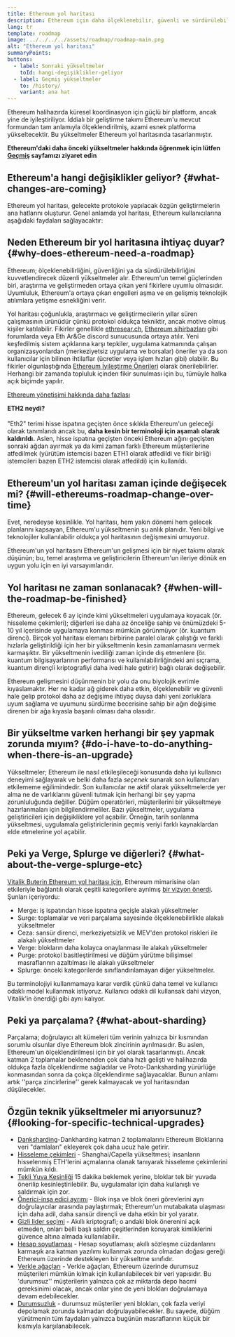 ```yaml
---
title: Ethereum yol haritası
description: Ethereum için daha ölçeklenebilir, güvenli ve sürdürülebilir olmanın yolu.
lang: tr
template: roadmap
image: ../../../../assets/roadmap/roadmap-main.png
alt: "Ethereum yol haritası"
summaryPoints:
buttons:
  - label: Sonraki yükseltmeler
    toId: hangi-degişiklikler-geliyor
  - label: Geçmiş yükseltmeler
    to: /history/
    variant: ana hat
---
```


Ethereum halihazırda küresel koordinasyon için güçlü bir platform, ancak yine de iyileştiriliyor. İddialı bir geliştirme takımı Ethereum'u mevcut formundan tam anlamıyla ölçeklendirilmiş, azami esnek platforma yükseltecektir. Bu yükseltmeler Ethereum yol haritasında tasarlanmıştır.

**Ethereum'daki daha önceki yükseltmeler hakkında öğrenmek için lütfen [Geçmiş](/history/) sayfamızı ziyaret edin**

## Ethereum'a hangi değişiklikler geliyor? {#what-changes-are-coming}

Ethereum yol haritası, gelecekte protokole yapılacak özgün geliştirmelerin ana hatlarını oluşturur. Genel anlamda yol haritası, Ethereum kullanıcılarına aşağıdaki faydaları sağlayacaktır:

<CardGrid>
  <RoadmapActionCard
    to="/roadmap/scaling"
    title="Daha ucuz işlemler"
    image="scaling"
    description="Rollups are too expensive and rely on centralized components, causing users to place too much trust in their operators. The roadmap includes fixes for both of these problems."
    buttonText="More on reducing fees"
  />
  <RoadmapActionCard
    to="/roadmap/security"
    title="Daha fazla güvenlik"
    image="security"
    description="Ethereum is already very secure but it can be made even stronger, ready to withstand all kinds of attack far into the future."
    buttonText="More on security"
  />
  <RoadmapActionCard
    to="/roadmap/user-experience"
    title="Daha iyi kullanıcı deneyimi"
    image="userExperience"
    description="More support for smart contract wallets and light-weight nodes will make using Ethereum simpler and safer."
    buttonText="More on user experience"
  />
  <RoadmapActionCard
    to="/roadmap/future-proofing"
    title="Gelecek garantisi"
    image="futureProofing"
    description="Ethereum researchers and developers are solving tomorrow's problems today, readying the network for future generations."
    buttonText="More on future proofing"
  />
</CardGrid>

## Neden Ethereum bir yol haritasına ihtiyaç duyar? {#why-does-ethereum-need-a-roadmap}

Ethereum; ölçeklenebilirliğini, güvenliğini ya da sürdürülebilirliğini kuvvetlendirecek düzenli yükseltmeler alır. Ethereum'un temel güçlerinden biri, araştırma ve geliştirmeden ortaya çıkan yeni fikirlere uyumlu olmasıdır. Uyumluluk, Ethereum'a ortaya çıkan engelleri aşma ve en gelişmiş teknolojik atılımlara yetişme esnekliğini verir.

<RoadmapImageContent title="Yol haritası nasıl tanımlandı">

Yol haritası çoğunlukla, araştırmacı ve geliştirmecilerin yıllar süren çalışmasının ürünüdür çünkü protokol oldukça tekniktir, ancak motive olmuş kişiler katılabilir. Fikirler genellikle [ethresear.ch](https://ethresear.ch/), [Ethereum sihirbazları](https://www.figma.com/exit?url=https%3A%2F%2Fethereum-magicians.org%2F) gibi forumlarda veya Eth Ar&Ge discord sunucusunda ortaya atılır. Yeni keşfedilmiş sistem açıklarına karşı tepkiler, uygulama katmanında çalışan organizasyonlardan (merkeziyetsiz uygulama ve borsalar) öneriler ya da son kullanıcılar için bilinen ihtilaflar (ücretler veya işlem hızları gibi) olabilir. Bu fikirler olgunlaştığında [Ethereum İyileştirme Önerileri](https://eips.ethereum.org/) olarak önerilebilirler. Herhangi bir zamanda topluluk içinden fikir sunulması için bu, tümüyle halka açık biçimde yapılır.

[Ethereum yönetişimi hakkında daha fazlası](/yönetişim/)

</RoadmapImageContent>

<InfoBanner mb={8}>
  <h4 style="margin-top: 0">ETH2 neydi?</h4>

  <p>"Eth2" terimi hisse ispatına geçişten önce sıklıkla Ethereum'un geleceği olarak tanımlandı ancak bu, <strong>daha kesin bir terminoloji için aşamalı olarak kaldırıldı.</strong> Aslen, hisse ispatına geçişten önceki Ethereum ağını geçişten sonraki ağdan ayırmak ya da kimi zaman farklı Ethereum müşterilerine atfedilmek (yürütüm istemcisi bazen ETH1 olarak atfedildi ve fikir birliği istemcileri bazen ETH2 istemcisi olarak atfedildi) için kullanıldı.</p>

</InfoBanner>

## Ethereum'un yol haritası zaman içinde değişecek mi? {#will-ethereums-roadmap-change-over-time}

Evet, neredeyse kesinlikle. Yol haritası, hem yakın dönemi hem gelecek planlarını kapsayan, Ethereum'u yükseltmenin şu anlık planıdır. Yeni bilgi ve teknolojiler kullanılabilir oldukça yol haritasının değişmesini umuyoruz.

Ethereum'un yol haritasını Ethereum'un gelişmesi için bir niyet takımı olarak düşünün; bu, temel araştırma ve geliştiricilerin Ethereum'un ileriye dönük en uygun yolu için en iyi varsayımlarıdır.

## Yol haritası ne zaman sonlanacak? {#when-will-the-roadmap-be-finished}

Ethereum, gelecek 6 ay içinde kimi yükseltmeleri uygulamaya koyacak (ör. hisseleme çekimleri); diğerleri ise daha az önceliğe sahip ve önümüzdeki 5-10 yıl içerisinde uygulamaya konması mümkün görünmüyor (ör. kuantum direnci). Birçok yol haritası elemanı birbirine paralel olarak çalıştığı ve farklı hızlarla geliştirildiği için her bir yükseltmenin kesin zamanlamasını vermek karmaşıktır. Bir yükseltmenin ivediliği zaman içinde dış etmenlere (ör. kuantum bilgisayarlarının performansı ve kullanılabilirliğindeki ani sıçrama, kuantum dirençli kriptografiyi daha ivedi hale getirir) bağlı olarak değişebilir.

Ethereum gelişmesini düşünmenin bir yolu da onu biyolojik evrimle kıyaslamaktır. Her ne kadar ağ giderek daha etkin, ölçeklenebilir ve güvenli hale gelip protokol daha az değişime ihtiyaç duysa dahi yeni zorluklara uyum sağlama ve uyumunu sürdürme becerisine sahip bir ağın değişime direnen bir ağa kıyasla başarılı olması daha olasıdır.

## Bir yükseltme varken herhangi bir şey yapmak zorunda mıyım? {#do-i-have-to-do-anything-when-there-is-an-upgrade}

Yükseltmeler; Ethereum ile nasıl etkileşileceği konusunda daha iyi kullanıcı deneyimi sağlayarak ve belki daha fazla <i>seçenek</i> sunarak son kullanıcıları etkilememe eğilimindedir. Son kullanıcılar ne aktif olarak yükseltmelerde yer alma ne de varlıklarını güvenli tutmak için herhangi bir şey yapma zorunluluğunda değiller. Düğüm operatörleri, müşterilerini bir yükseltmeye hazırlanmaları için bilgilendirmeliler. Bazı yükseltmeler, uygulama geliştiricileri için değişikliklere yol açabilir. Örneğin, tarih sonlanma yükseltmesi, uygulamala geliştiriclerinin geçmiş veriyi farklı kaynaklardan elde etmelerine yol açabilir.

## Peki ya Verge, Splurge ve diğerleri? {#what-about-the-verge-splurge-etc}

[Vitalik Buterin Ethereum yol haritası için](https://twitter.com/VitalikButerin/status/1588669782471368704), Ethereum mimarisine olan etkileriyle bağlantılı olarak çeşitli kategorilere ayrılmış [bir vizyon önerdi](https://twitter.com/VitalikButerin/status/1588669782471368704). Şunları içeriyordu:

- Merge: iş ispatından hisse ispatına geçişle alakalı yükseltmeler
- Surge: toplamalar ve veri parçalama sayesinde ölçeklenebilirlikle alakalı yükseltmeler
- Ceza: sansür direnci, merkeziyetsizlik ve MEV'den protokol riskleri ile alakalı yükseltmeler
- Verge: blokların daha kolayca onaylanması ile alakalı yükseltmeler
- Purge: protokol basitleştirilmesi ve düğüm yürütme bilişimsel masraflarının azaltılması ile alakalı yükseltmeler
- Splurge: önceki kategorilerde sınıflandırılamayan diğer yükseltmeler.

Bu terminolojiyi kullanmamaya karar verdik çünkü daha temel ve kullanıcı odaklı model kullanmak istiyoruz. Kullanıcı odaklı dil kullansak dahi vizyon, Vitalik'in önerdiği gibi aynı kalıyor.

## Peki ya parçalama? {#what-about-sharding}

Parçalama; doğrulayıcı alt kümeleri tüm verinin yalnızca bir kısmından sorumlu olsunlar diye Ethereum blok zincirinin ayrılmasıdır. Bu aslen, Ethereum'un ölçeklendirilmesi için bir yol olarak tasarlanmıştı. Ancak katman 2 toplamalar beklenenden çok daha hızlı gelişti ve halihazırda oldukça fazla ölçeklendirme sağladılar ve Proto-Danksharding yürürlüğe konmasından sonra da çokça ölçeklendirme sağlayacaklar. Bunun anlamı artık ''parça zincirlerine'' gerek kalmayacak ve yol haritasından düşülecekler.

## Özgün teknik yükseltmeler mi arıyorsunuz? {#looking-for-specific-technical-upgrades}

- [Danksharding](/roadmap/danksharding)-Dankharding katman 2 toplamalarını Ethereum Bloklarına veri "damlaları" ekleyerek çok daha ucuz hale getirir.
- [Hisseleme çekimleri](/staking/withdrawals) - Shanghai/Capella yükseltmesi; insanların hisselenmiş ETH'lerini açmalarına olanak tanıyarak hisseleme çekimlerini mümkün kıldı.
- [Tekli Yuva Kesinliği](/roadmap/single-slot-finality) 15 dakika beklemek yerine, bloklar tek bir yuvada önerilip kesinleştirilebilir. Bu, uygulamalar için daha kullanışlı ve saldırmak için zor.
- [Önerici-inşa edici ayrımı](/roadmap/pbs) - Blok inşa ve blok öneri görevlerini ayrı doğrulayıcılar arasında paylaştırmak; Ethereum'un mutabakata ulaşması için daha adil, daha sansür dirençli ve daha etkin bir yol yaratır.
- [Gizli lider seçimi](/roadmap/secret-leader-election) - Akıllı kriptografi; o andaki blok önerenini açık etmeden, onları belli başlı saldırı çeşitlerinden koruyarak kimliklerini güvence altına almada kullanılabilir.
- [Hesap soyutlaması](/roadmap/account-abstraction) - Hesap soyutlaması; akıllı sözleşme cüzdanlarını karmaşık ara katman yazılımı kullanmak zorunda olmadan doğası gereği Ethereum üzerinde destekleyen bir yükseltme sınıfıdır.
- [Verkle ağaçları](/roadmap/verkle-trees) - Verkle ağaçları, Ethereum üzerinde durumsuz müşterileri mümkün kılmak için kullanılabilecek bir veri yapısıdır. Bu 'durumsuz'' müşterilerin yalnızca çok az miktarda depo hacmi gereksinimi olacak, ancak onlar yine de yeni blokları doğrulamaya devam edebilecekler.
- [Durumsuzluk](/roadmap/statelessness) - durumsuz müşteriler yeni blokları, çok fazla veriyi depolamak zorunda kalmadan doğrulayabilecekler. Bu sayede, düğüm yürütmenin tüm faydaları yalnızca bugünün masraflarının küçük bir kısmıyla karşılanabilecek.
